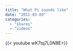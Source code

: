 ```yaml
---
title: "What Pi sounds like"
date: "2011-03-09"
categories:
  - "shares"
  - "videos"
---
```


<div style="width: 70vw;">{{< youtube wK7tq7L0N8E>}}</div>
